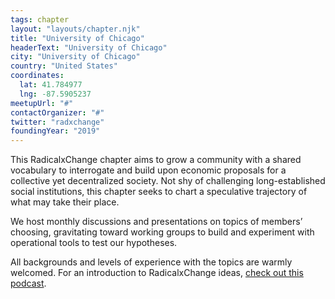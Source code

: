 ```yaml
---
tags: chapter
layout: "layouts/chapter.njk"
title: "University of Chicago"
headerText: "University of Chicago"
city: "University of Chicago"
country: "United States"
coordinates:
  lat: 41.784977
  lng: -87.5905237
meetupUrl: "#"
contactOrganizer: "#"
twitter: "radxchange"
foundingYear: "2019"
---
```


This RadicalxChange chapter aims to grow a community with a shared vocabulary to interrogate and build upon economic proposals for a collective yet decentralized society. Not shy of challenging long-established social institutions, this chapter seeks to chart a speculative trajectory of what may take their place.

We host monthly discussions and presentations on topics of members’ choosing, gravitating toward working groups to build and experiment with operational tools to test our hypotheses.

All backgrounds and levels of experience with the topics are warmly welcomed. For an introduction to RadicalxChange ideas, [check out this podcast](https://80000hours.org/podcast/episodes/glen-weyl-radically-reforming-capitalism-and-democracy/).
